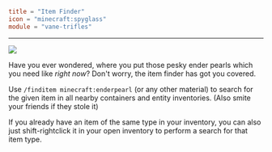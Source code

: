 ```toml
title = "Item Finder"
icon = "minecraft:spyglass"
module = "vane-trifles"
```
---
![](assets/gifs/find_item.gif)

Have you ever wondered, where you put those pesky ender pearls which you need like _right now_? Don't worry, the item finder has got you covered.

Use `/finditem minecraft:enderpearl` (or any other material) to search for the given item in all nearby
containers and entity inventories. (Also smite your friends if they stole it)

If you already have an item of the same type in your inventory, you can also just
shift-rightclick it in your open inventory to perform a search for that item type.
